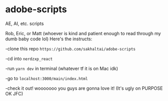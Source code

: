 # adobe-scripts
AE, AI, etc. scripts

Rob, Eric, or Matt (whoever is kind and patient enough to read through my dumb baby code lol)
Here's the instructs:

-clone this repo ```https://github.com/sakhaltai/adobe-scripts```

-cd into ```nerdzxp_react```

-run ```yarn dev``` in terminal (whatever tf it is on Mac idk)

-go to ```localhost:3000/main/index.html```

-check it out! wooooooo you guys are gonna love it! (It's ugly on PURPOSE OK JFC)
